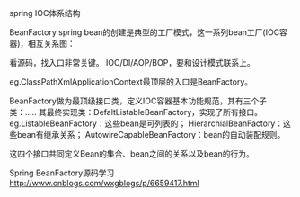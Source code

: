 spring IOC体系结构

BeanFactory
spring bean的创建是典型的工厂模式，这一系列bean工厂(IOC容器)，相互关系图：

看源码，找入口非常关键。
IOC/DI/AOP/BOP，要和设计模式联系上。

eg.ClassPathXmlApplicationContext最顶层的入口是BeanFactory。

BeanFactory做为最顶级接口类，定义IOC容器基本功能规范，其有三个子类：.....
其最终实现类：DefaltListableBeanFactory，实现了所有接口。
eg.ListableBeanFactory：这些bean是可列表的；
HierarchialBeanFactory：这些bean有继承关系；
AutowireCapableBeanFactory：bean的自动装配规则。

这四个接口共同定义Bean的集合、bean之间的关系以及bean的行为。

Spring BeanFactory源码学习
http://www.cnblogs.com/wxgblogs/p/6659417.html